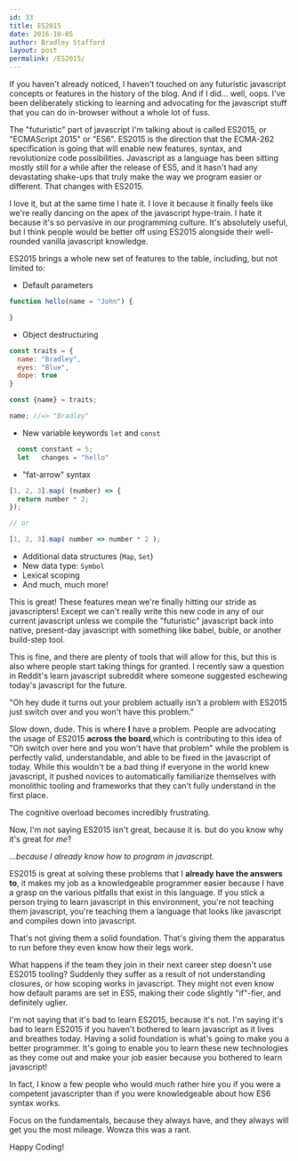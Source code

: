 ```yaml
---
id: 33
title: ES2015
date: 2016-10-05
author: Bradley Stafford
layout: post
permalink: /ES2015/
---
```


If you haven't already noticed, I haven't touched on any futuristic javascript concepts or features in the history of the blog. And if I did... well, oops. I've been deliberately sticking to learning and advocating for the javascript stuff that you can do in-browser without a whole lot of fuss.

The "futuristic" part of javascript I'm talking about is called ES2015, or "ECMAScript 2015" or "ES6". ES2015 is the direction that the ECMA-262 specification is going that will enable new features, syntax, and revolutionize code possibilities. Javascript as a language has been sitting mostly still for a while after the release of ES5, and it hasn't had any devastating shake-ups that truly make the way we program easier or different. That changes with ES2015.

<!--more-->

I love it, but at the same time I hate it. I love it because it finally feels like we're really dancing on the apex of the javascript hype-train. I hate it because it's so pervasive in our programming culture. It's absolutely useful, but I think people would be better off using ES2015 alongside their well-rounded vanilla javascript knowledge.

ES2015 brings a whole new set of features to the table, including, but not limited to:

- Default parameters

```js
function hello(name = "John") {

}
```

- Object destructuring

```js
const traits = {
  name: "Bradley",
  eyes: "Blue",
  dope: true
}

const {name} = traits;

name; //=> "Bradley"
```

- New variable keywords `let` and `const`

```js
  const constant = 5;
  let   changes = "hello"
```

- "fat-arrow" syntax

```js
[1, 2, 3].map( (number) => {
  return number * 2;
});

// or

[1, 2, 3].map( number => number * 2 );
```

- Additional data structures (`Map`, `Set`)
- New data type: `Symbol`
- Lexical scoping
- And much, much more!

This is great! These features mean we're finally hitting our stride as javascripters! Except we can't really write this new code in any of our current javascript unless we compile the "futuristic" javascript back into native, present-day javascript with something like babel, buble, or another build-step tool.

This is fine, and there are plenty of tools that will allow for this, but this is also where people start taking things for granted. I recently saw a question in Reddit's learn javascript subreddit where someone suggested eschewing today's javascript for the future.

"Oh hey dude it turns out your problem actually isn't a problem with ES2015 just switch over and you won't have this problem."

Slow down, dude. This is where __I__ have a problem. People are advocating the usage of ES2015 __across the board__,which is contributing to this idea of "Oh switch over here and you won't have that problem" while the problem is perfectly valid, understandable, and able to be fixed in the javascript of today. While this wouldn't be a bad thing if everyone in the world knew javascript, it pushed novices to automatically familiarize themselves with monolithic tooling and frameworks that they can't fully understand in the first place.

The cognitive overload becomes incredibly frustrating.

Now, I'm not saying ES2015 isn't great, because it is. but do you know why it's great for _me_?

_...because I already know how to program in javascript._

ES2015 is great at solving these problems that I __already have the answers to__, it makes my job as a knowledgeable programmer easier because I have a grasp on the various pitfalls that exist in this language. If you stick a person trying to learn javascript in this environment, you're not teaching them javascript, you're teaching them a language that looks like javascript and compiles down into javascript.

That's not giving them a solid foundation. That's giving them the apparatus to run before they even know how their legs work.  

What happens if the team they join in their next career step doesn't use ES2015 tooling? Suddenly they suffer as a result of not understanding closures, or how scoping works in javascript. They might not even know how default params are set in ES5, making their code slightly "if"-fier, and definitely uglier.

I'm not saying that it's bad to learn ES2015, because it's not. I'm saying it's bad to learn ES2015 if you haven't bothered to learn javascript as it lives and breathes today. Having a solid foundation is what's going to make you a better programmer. It's going to enable you to learn these new technologies as they come out and make your job easier because you bothered to learn javascript!

In fact, I know a few people who would much rather hire you if you were a competent javascripter than if you were knowledgeable about how ES6 syntax works.

Focus on the fundamentals, because they always have, and they always will get you the most mileage. Wowza this was a rant.

Happy Coding!
